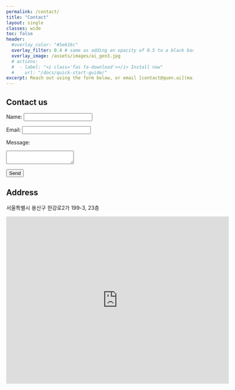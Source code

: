 ```yaml
---
permalink: /contact/
title: "Contact"
layout: single
classes: wide
toc: false
header:
  #overlay_color: "#5e616c"
  overlay_filter: 0.4 # same as adding an opacity of 0.5 to a black background
  overlay_image: /assets/images/ai_gen3.jpg
  # actions:
  #  - label: "<i class='fas fa-download'></i> Install now"
  #    url: "/docs/quick-start-guide/"
excerpt: Reach out using the form below, or email [contact@quen.ai](mailto:contact@quen.ai)  
---
```

## Contact us


<form action="https://formspree.io/f/xzzebjjq" method="POST">
  <label for="name">Name:</label>
  <input type="text" id="name" name="name" required>
  
  <label for="email">Email:</label>
  <input type="email" id="email" name="email" required>
  
  <label for="message">Message:</label>
  <textarea id="message" name="message" required></textarea>
  
  <button type="submit">Send</button>
</form>


## Address 

서울특별시 용산구 한강로2가 199-3, 23층  

<iframe src="https://www.google.com/maps/embed?pb=!1m18!1m12!1m3!1d3164.2055563606923!2d126.96393067647193!3d37.52665147204891!2m3!1f0!2f0!3f0!3m2!1i1024!2i768!4f13.1!3m3!1m2!1s0x357ca21d1e8621a9%3A0x259d868ddaedb067!2z7ISc7Jq47Yq567OE7IucIOyaqeyCsOq1rCDtlZzqsJXroZwy6rCAIDE5OS0zIDIz7Li1!5e0!3m2!1sko!2skr!4v1741501903483!5m2!1sko!2skr" width="600" height="450" style="border:0;" allowfullscreen="" loading="lazy" referrerpolicy="no-referrer-when-downgrade"></iframe>